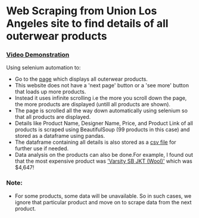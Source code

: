 # Web Scraping from Union Los Angeles site to find details of all outerwear products 

### [Video Demonstration](https://streamable.com/cenelt)

Using selenium automation to:

- Go to the [page](https://store.unionlosangeles.com/collections/outerwear) which displays all outerwear products.
- This website does not have a 'next page' button or a 'see more' button that loads up more products.
- Instead it uses infinite scrolling i.e the more you scroll down the page, the more products are displayed (untill all products are shown).
- The page is scrolled all the way down automatically using selenium so that all products are displayed.
- Details like Product Name, Designer Name, Price, and Product Link of all products is scraped using BeautifulSoup 
  (99 products in this case) and stored as a dataframe using pandas.
- The dataframe containing all details is also stored as a [csv file](https://github.com/Prajwalsrinvas/web-scraping-projects/blob/main/9.%20Union%20Los%20Angeles%20Scraper/union%20los%20angeles%20data.csv) for further use if needed.
- Data analysis on the products can also be done.For example, I found out that the most expensive product was ['Varsity SB JKT (Wool)'](	https://store.unionlosangeles.com/products/varsity-sb-jkt-wool-1) which was $4,647!

### Note:
- For some products, some data will be unavailable. So in such cases, we ignore that particular product and move on to scrape data from the next product.


